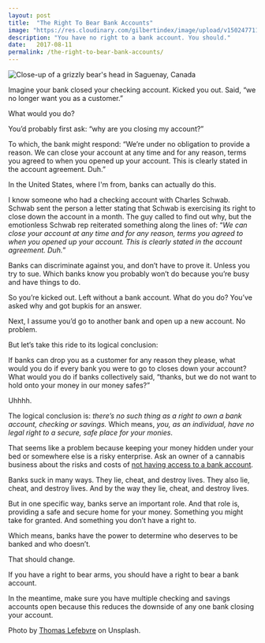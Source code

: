 ```yaml
---
layout: post
title:  "The Right To Bear Bank Accounts"
image: "https://res.cloudinary.com/gilbertindex/image/upload/v1502477117/bear_k5dlog.jpg"
description: "You have no right to a bank account. You should."
date:   2017-08-11
permalink: /the-right-to-bear-bank-accounts/
---
```


![Close-up of a grizzly bear's head in Saguenay, Canada](https://res.cloudinary.com/gilbertindex/image/upload/v1502477117/bear_k5dlog.jpg)

Imagine your bank closed your checking account. Kicked you out. Said, “we no longer want you as a customer.” 

What would you do?

You’d probably first ask: “why are you closing my account?”

To which, the bank might respond: “We’re under no obligation to provide a reason. We can close your account at any time and for any reason, terms you agreed to when you opened up your account. This is clearly stated in the account agreement. Duh.”

In the United States, where I'm from, banks can actually do this.

I know someone who had a checking account with Charles Schwab. Schwab sent the person a letter stating that Schwab is exercising its right to close down the account in a month. The guy called to find out why, but the emotionless Schwab rep reiterated something along the lines of: “*We can close your account at any time and for any reason, terms you agreed to when you opened up your account. This is clearly stated in the account agreement. Duh.*”

Banks can discriminate against you, and don’t have to prove it. Unless you try to sue. Which banks know you probably won’t do because you’re busy and have things to do.  

So you’re kicked out. Left without a bank account. What do you do? You’ve asked why and got bupkis for an answer.

Next, I assume you’d go to another bank and open up a new account. No problem. 

But let’s take this ride to its logical conclusion: 

If banks can drop you as a customer for any reason they please, what would you do if every bank you were to go to closes down your account? What would you do if banks collectively said, “thanks, but we do not want to hold onto your money in our money safes?” 

Uhhhh.

The logical conclusion is: *there’s no such thing as a right to own a bank account, checking or savings.* Which means, *you, as an individual, have no legal right to a secure, safe place for your monies*. 

That seems like a problem because keeping your money hidden under your bed or somewhere else is a risky enterprise. Ask an owner of a cannabis business about the risks and costs of [not having access to a bank account](http://www.latimes.com/local/abcarian/la-me-abcarian-cannabis-cash-20170129-story.html). 

Banks suck in many ways. They lie, cheat, and destroy lives. They also lie, cheat, and destroy lives. And by the way they lie, cheat, and destroy lives. 

But in one specific way, banks serve an important role. And that role is, providing a safe and secure home for your money. Something you might take for granted. And something you don’t have a right to.

Which means, banks have the power to determine who deserves to be banked and who doesn’t. 

That should change.

If you have a right to bear arms, you should have a right to bear a bank account. 

In the meantime, make sure you have multiple checking and savings accounts open because this reduces the downside of any one bank closing your account. 

Photo by [Thomas Lefebvre](https://unsplash.com/@imthebear) on Unsplash.